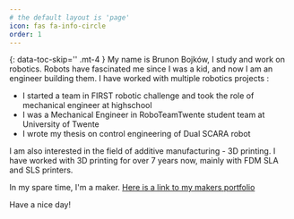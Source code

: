 ```yaml
---
# the default layout is 'page'
icon: fas fa-info-circle
order: 1
---
```


{: data-toc-skip='' .mt-4 }
My name is Brunon Bojków, I study and work on robotics. Robots have fascinated me since I was a kid, and now I am an engineer building them. 
I have worked with multiple robotics projects : 
- I started a team in FIRST robotic challenge and took the role of mechanical engineer at highschool 
- I was a Mechanical Engineer in RoboTeamTwente student team at University of Twente
- I wrote my thesis on control engineering of Dual SCARA robot 

I am also interested in the field of additive manufacturing - 3D printing. I have worked with 3D printing for over 7 years now, mainly with FDM SLA and SLS printers.


In my spare time, I'm a maker. [Here is a link to my makers portfolio](https://messedupprojects.github.io)

Have a nice day!